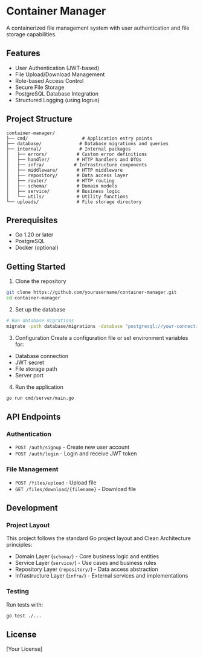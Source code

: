# Container Manager

A containerized file management system with user authentication and file storage capabilities.

## Features

- User Authentication (JWT-based)
- File Upload/Download Management
- Role-based Access Control
- Secure File Storage
- PostgreSQL Database Integration
- Structured Logging (using logrus)

## Project Structure

```
container-manager/
├── cmd/                    # Application entry points
├── database/              # Database migrations and queries
├── internal/              # Internal packages
│   ├── errors/           # Custom error definitions
│   ├── handler/          # HTTP handlers and DTOs
│   ├── infra/           # Infrastructure components
│   ├── middleware/       # HTTP middleware
│   ├── repository/       # Data access layer
│   ├── router/           # HTTP routing
│   ├── schema/           # Domain models
│   ├── service/          # Business logic
│   └── utils/            # Utility functions
└── uploads/              # File storage directory
```

## Prerequisites

- Go 1.20 or later
- PostgreSQL
- Docker (optional)

## Getting Started

1. Clone the repository
```sh
git clone https://github.com/yourusername/container-manager.git
cd container-manager
```

2. Set up the database
```sh
# Run database migrations
migrate -path database/migrations -database "postgresql://your-connection-string" up
```

3. Configuration
Create a configuration file or set environment variables for:
- Database connection
- JWT secret
- File storage path
- Server port

4. Run the application
```sh
go run cmd/server/main.go
```

## API Endpoints

### Authentication
- `POST /auth/signup` - Create new user account
- `POST /auth/login` - Login and receive JWT token

### File Management
- `POST /files/upload` - Upload file
- `GET /files/download/{filename}` - Download file

## Development

### Project Layout
This project follows the standard Go project layout and Clean Architecture principles:

- Domain Layer (`schema/`) - Core business logic and entities
- Service Layer (`service/`) - Use cases and business rules
- Repository Layer (`repository/`) - Data access abstraction
- Infrastructure Layer (`infra/`) - External services and implementations

### Testing
Run tests with:
```sh
go test ./...
```

## License

[Your License]